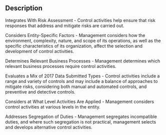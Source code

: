 ## Description

Integrates With Risk Assessment - Control activities help ensure that risk responses that address and mitigate risks are carried out.

Considers Entity-Specific Factors - Management considers how the environment, complexity, nature, and scope of its operations, as well as the specific characteristics of its organization, affect the selection and development of control activities.

Determines Relevant Business Processes - Management determines which relevant business processes require control activities.

Evaluates a Mix of 2017 Data Submitted Types - Control activities include a range and variety of controls and may include a balance of approaches to mitigate risks, considering both manual and automated controls, and preventive and detective controls.

Considers at What Level Activities Are Applied - Management considers control activities at various levels in the entity.

Addresses Segregation of Duties - Management segregates incompatible duties, and where such segregation is not practical, management selects and develops alternative control activities.
